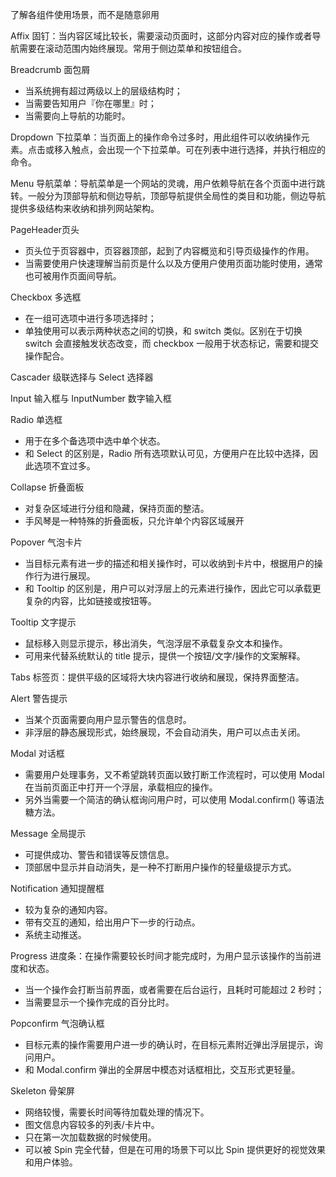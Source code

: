 了解各组件使用场景，而不是随意卵用

Affix 固钉：当内容区域比较长，需要滚动页面时，这部分内容对应的操作或者导航需要在滚动范围内始终展现。常用于侧边菜单和按钮组合。

Breadcrumb 面包屑
* 当系统拥有超过两级以上的层级结构时；
* 当需要告知用户『你在哪里』时；
* 当需要向上导航的功能时。

Dropdown 下拉菜单：当页面上的操作命令过多时，用此组件可以收纳操作元素。点击或移入触点，会出现一个下拉菜单。可在列表中进行选择，并执行相应的命令。

Menu 导航菜单：导航菜单是一个网站的灵魂，用户依赖导航在各个页面中进行跳转。一般分为顶部导航和侧边导航，顶部导航提供全局性的类目和功能，侧边导航提供多级结构来收纳和排列网站架构。

PageHeader页头
* 页头位于页容器中，页容器顶部，起到了内容概览和引导页级操作的作用。
* 当需要使用户快速理解当前页是什么以及方便用户使用页面功能时使用，通常也可被用作页面间导航。

Checkbox 多选框
* 在一组可选项中进行多项选择时；
* 单独使用可以表示两种状态之间的切换，和 switch 类似。区别在于切换 switch 会直接触发状态改变，而 checkbox 一般用于状态标记，需要和提交操作配合。

Cascader 级联选择与 Select 选择器

Input 输入框与 InputNumber 数字输入框

Radio 单选框
* 用于在多个备选项中选中单个状态。
* 和 Select 的区别是，Radio 所有选项默认可见，方便用户在比较中选择，因此选项不宜过多。

Collapse 折叠面板
* 对复杂区域进行分组和隐藏，保持页面的整洁。
* 手风琴是一种特殊的折叠面板，只允许单个内容区域展开

Popover 气泡卡片
* 当目标元素有进一步的描述和相关操作时，可以收纳到卡片中，根据用户的操作行为进行展现。
* 和 Tooltip 的区别是，用户可以对浮层上的元素进行操作，因此它可以承载更复杂的内容，比如链接或按钮等。

Tooltip 文字提示
* 鼠标移入则显示提示，移出消失，气泡浮层不承载复杂文本和操作。
* 可用来代替系统默认的 title 提示，提供一个按钮/文字/操作的文案解释。

Tabs 标签页：提供平级的区域将大块内容进行收纳和展现，保持界面整洁。

Alert 警告提示
* 当某个页面需要向用户显示警告的信息时。
* 非浮层的静态展现形式，始终展现，不会自动消失，用户可以点击关闭。

Modal 对话框
* 需要用户处理事务，又不希望跳转页面以致打断工作流程时，可以使用 Modal 在当前页面正中打开一个浮层，承载相应的操作。
* 另外当需要一个简洁的确认框询问用户时，可以使用 Modal.confirm() 等语法糖方法。

Message 全局提示
* 可提供成功、警告和错误等反馈信息。
* 顶部居中显示并自动消失，是一种不打断用户操作的轻量级提示方式。

Notification 通知提醒框
* 较为复杂的通知内容。
* 带有交互的通知，给出用户下一步的行动点。
* 系统主动推送。

Progress 进度条：在操作需要较长时间才能完成时，为用户显示该操作的当前进度和状态。
* 当一个操作会打断当前界面，或者需要在后台运行，且耗时可能超过 2 秒时；
* 当需要显示一个操作完成的百分比时。

Popconfirm 气泡确认框
* 目标元素的操作需要用户进一步的确认时，在目标元素附近弹出浮层提示，询问用户。
* 和 Modal.confirm 弹出的全屏居中模态对话框相比，交互形式更轻量。

Skeleton 骨架屏
* 网络较慢，需要长时间等待加载处理的情况下。
* 图文信息内容较多的列表/卡片中。
* 只在第一次加载数据的时候使用。
* 可以被 Spin 完全代替，但是在可用的场景下可以比 Spin 提供更好的视觉效果和用户体验。